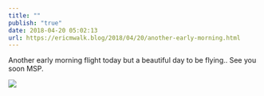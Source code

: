 ```yaml
---
title: ""
publish: "true"
date: 2018-04-20 05:02:13
url: https://ericmwalk.blog/2018/04/20/another-early-morning.html
---
```


Another early morning flight today but a beautiful day to be flying.. See you soon MSP.

![](https://ericmwalk.blog/uploads/2022/2dfba786d1.jpg)